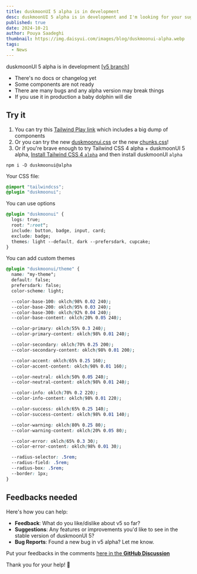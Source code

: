 ```yaml
---
title: duskmoonUI 5 alpha is in development
desc: duskmoonUI 5 alpha is in development and I'm looking for your suggestions, feedbacks and ideas to make it better.
published: true
date: 2024-10-21
author: Pouya Saadeghi
thumbnail: https://img.daisyui.com/images/blog/duskmoonui-alpha.webp
tags:
  - News
---
```


<script>
  import Translate from "$components/Translate.svelte"
</script>

duskmoonUI 5 alpha is in development [[v5 branch](https://github.com/duskmoon-dev/duskmoon-ui/tree/v5)]

- There's no docs or changelog yet
- Some components are not ready
- There are many bugs and any alpha version may break things
- If you use it in production a baby dolphin will die

## Try it

1. You can try this [Tailwind Play link](https://play.tailwindcss.com/iOzVcc4McC?file=css) which includes a big dump of components
2. Or you can try the new [duskmoonui.css](https://cdn.jsdelivr.net/npm/duskmoonui@alpha/duskmoonui.css) or the new [chunks.css](https://cdn.jsdelivr.net/npm/duskmoonui@alpha/chunks.css)!
3. Or if you're brave enough to try Tailwind CSS 4 alpha + duskmoonUI 5 alpha,
[Install Tailwind CSS 4 `alpha`](https://tailwindcss.com/blog/tailwindcss-v4-alpha) and then install duskmoonUI `alpha`
```
npm i -D duskmoonui@alpha
```
Your CSS file:
```css
@import "tailwindcss";
@plugin "duskmoonui";
```

You can use options

```css
@plugin "duskmoonui" {
  logs: true;
  root: ":root";
  include: button, badge, input, card;
  exclude: badge;
  themes: light --default, dark --prefersdark, cupcake;
}
```

You can add custom themes

```css
@plugin "duskmoonui/theme" {
  name: "my-theme";
  default: false;
  prefersdark: false;
  color-scheme: light;

  --color-base-100: oklch(98% 0.02 240);
  --color-base-200: oklch(95% 0.03 240);
  --color-base-300: oklch(92% 0.04 240);
  --color-base-content: oklch(20% 0.05 240);

  --color-primary: oklch(55% 0.3 240);
  --color-primary-content: oklch(98% 0.01 240);

  --color-secondary: oklch(70% 0.25 200);
  --color-secondary-content: oklch(98% 0.01 200);

  --color-accent: oklch(65% 0.25 160);
  --color-accent-content: oklch(98% 0.01 160);

  --color-neutral: oklch(50% 0.05 240);
  --color-neutral-content: oklch(98% 0.01 240);

  --color-info: oklch(70% 0.2 220);
  --color-info-content: oklch(98% 0.01 220);

  --color-success: oklch(65% 0.25 140);
  --color-success-content: oklch(98% 0.01 140);

  --color-warning: oklch(80% 0.25 80);
  --color-warning-content: oklch(20% 0.05 80);

  --color-error: oklch(65% 0.3 30);
  --color-error-content: oklch(98% 0.01 30);

  --radius-selector: .5rem;
  --radius-field: .5rem;
  --radius-box: .5rem;
  --border: 1px;
}
```

## Feedbacks needed

Here's how you can help:
- **Feedback**: What do you like/dislike about v5 so far?
- **Suggestions**: Any features or improvements you'd like to see in the stable version of duskmoonUI 5?
- **Bug Reports**: Found a new bug in v5 alpha? Let me know.

Put your feedbacks in the comments [here in the **GitHub Discussion**](https://github.com/duskmoon-dev/duskmoon-ui/discussions/3246)

Thank you for your help! 🙏
